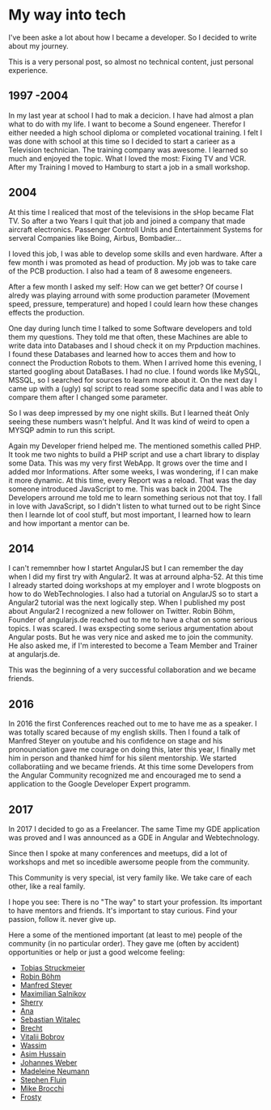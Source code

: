 # My way into tech

I've been aske a lot about how I became a developer.
So I decided to write about my journey.

This is a very personal post, so almost no technical content, just personal experience.

## 1997 -2004

In my last year at school I had to mak a decicion. I have had almost a plan what to do with my life. I want to become a Sound engeneer.
Therefor I either needed a high school diploma or completed vocational training.
I felt I was done with school at this time so I decided to start a carieer as a Television technician.
The training company was awesome.
I learned so much and enjoyed the topic.
What I loved the most: Fixing TV and VCR. After my Training I moved to Hamburg to start a job in a small workshop.

## 2004

At this time I realiced that most of the televisions in the sHop became Flat TV.
So after a two Years I quit that job and joined a company that made aircraft electronics. Passenger Controll Units and Entertainment Systems for serveral Companies like Boing, Airbus, Bombadier...

I loved this job, I was able to develop some skills and even hardware.
After a few month i was promoted as head of production.
My job was to take care of the PCB production. I also had a team of 8 awesome engeneers.

After a few month I asked my self: How can we get better? Of course I alredy was playing arround with some production parameter (Movement speed, pressure, temperature) and hoped I could learn how these changes effects the production.

One day during lunch time I talked to some Software developers and told them my questions. They told me that often, these Machines are able to write data into Databases and I shoud check it on my Prpduction machines. I found these Databases and learned how to acces them and how to connect the Production Robots to them.
When I arrived home this evening, I started googling about DataBases. I had no clue. I found words like MySQL, MSSQL, so I searched for sources to learn more about it.
On the next day I came up with a (ugly) sql script to read some specific data and I was able to compare them after I changed some parameter.

So I was deep impressed by my one night skills.
But I learned theát Only seeing these numbers wasn't helpful.
And It was kind of weird to open a MYSQP admin to run this script.

Again my Developer friend helped me. The mentioned somethis called PHP.
It took me two nights to build a PHP script and use a chart library to display some Data.
This was my very first WebApp.
It grows over the time and I added mor Informations. After some weeks, I was wondering, if I can make it more dynamic. At this time, every Report was a reload.
That was the day someone introduced JavaScript to me. This was back in 2004. The Developers arround me told me to learn something serious not that toy. I fall in love with JavaScript, so I didn't listen to what turned out to be right
Since then I learnde lot of cool stuff, but most important, I learned how to learn and how important a mentor can be.

## 2014

I can't rememnber how I startet AngularJS but I can remember the day when I did my first try with Angular2. It was at arround alpha-52.
At this time I already started doing workshops at my employer and I wrote blogposts on how to do WebTechnologies.
I also had a tutorial on AngularJS so to start a Angular2 tutorial was the next logically step.
When I published my post about Angular2 I recognized a new follower on Twitter.
Robin Böhm, Founder of angularjs.de reached out to me to have a chat on some serious topics.
I was scared.
I was exspecting some serious argumentation about Angular posts.
But he was very nice and asked me to join the community. He also asked me, if I'm interested to become a Team Member and Trainer at angularjs.de.

This was the beginning of a very successful collaboration and we became friends.

## 2016

In 2016 the first Conferences reached out to me to have me as a speaker. I was totally scared because of my english skills. Then I found a talk of Manfred Steyer on youtube and his confidence on stage and his pronounciation gave me courage on doing this, later this year, I finally met him in person and thanked himf for his silent mentorship.
We started collaboratiing and we became friends.
At this time some Developers from the Angular Community recognized me and encouraged me to send a application to the Google Developer Expert programm.

## 2017

In 2017 I decided to go as a Freelancer. The same Time my GDE application was proved and I was announced as a GDE in Angular and Webtechnology.

Since then I spoke at many conferences and meetups, did a lot of workshops and met so incedible awersome people from the community.

This Community is very special, ist very family like.
We take care of each other, like a real family.

I hope you see: There is no "The way" to start your profession. Its important to have mentors and friends. It's important to stay curious. Find your passion, follow it. never give up.

Here a some of the mentioned important (at least to me) people of the community (in no particular order).
They gave me (often by accident) opportunities or help or just a good welcome feeling:

- <a href="https://twitter.com/tobmaster"  target="_blank">Tobias Struckmeier</a>
- <a href="https://twitter.com/robinboehm"  target="_blank">Robin Böhm</a>
- <a href="https://twitter.com/ManfredSteyer"  target="_blank">Manfred Steyer</a>
- <a href="https://twitter.com/webmaxru"  target="_blank">Maximilian Salnikov</a>
- <a href="https://twitter.com/sherrrylst"  target="_blank">Sherry</a>
- <a href="https://twitter.com/AnaCidre_"  target="_blank">Ana</a>
- <a href="https://twitter.com/sebawita"  target="_blank">Sebastian Witalec</a>
- <a href="https://twitter.com/brechtbilliet"  target="_blank">Brecht</a>
- <a href="https://twitter.com/bobrov1989"  target="_blank">Vitalii Bobrov</a>
- <a href="https://twitter.com/manekinekko"  target="_blank">Wassim</a>
- <a href="https://twitter.com/jawache"  target="_blank">Asim Hussain</a>
- <a href="https://twitter.com/jowe"  target="_blank">Johannes Weber</a>
- <a href="https://twitter.com/Maggysche"  target="_blank">Madeleine Neumann</a>
- <a href="https://twitter.com/stephenfluin"  target="_blank">Stephen Fluin</a>
- <a href="https://twitter.com/Brocco"  target="_blank">Mike Brocchi</a>
- <a href="https://twitter.com/aaronfrost"  target="_blank">Frosty</a>
